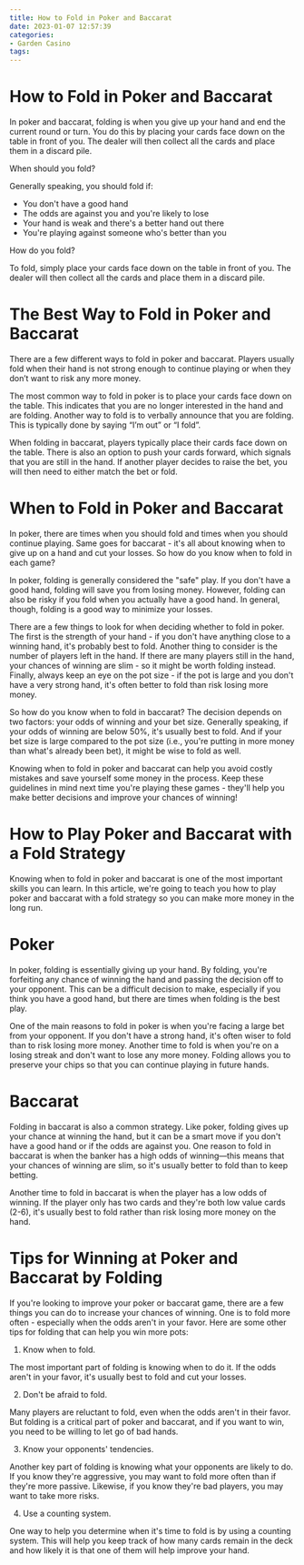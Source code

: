 ```yaml
---
title: How to Fold in Poker and Baccarat 
date: 2023-01-07 12:57:39
categories:
- Garden Casino
tags:
---
```



#  How to Fold in Poker and Baccarat 

In poker and baccarat, folding is when you give up your hand and end the current round or turn. You do this by placing your cards face down on the table in front of you. The dealer will then collect all the cards and place them in a discard pile.

When should you fold?

Generally speaking, you should fold if:

- You don't have a good hand
- The odds are against you and you're likely to lose
- Your hand is weak and there's a better hand out there
- You're playing against someone who's better than you

How do you fold?

To fold, simply place your cards face down on the table in front of you. The dealer will then collect all the cards and place them in a discard pile.

#  The Best Way to Fold in Poker and Baccarat 

There are a few different ways to fold in poker and baccarat. Players usually fold when their hand is not strong enough to continue playing or when they don’t want to risk any more money.

The most common way to fold in poker is to place your cards face down on the table. This indicates that you are no longer interested in the hand and are folding. Another way to fold is to verbally announce that you are folding. This is typically done by saying “I’m out” or “I fold”.

When folding in baccarat, players typically place their cards face down on the table. There is also an option to push your cards forward, which signals that you are still in the hand. If another player decides to raise the bet, you will then need to either match the bet or fold.

#  When to Fold in Poker and Baccarat 

In poker, there are times when you should fold and times when you should continue playing. Same goes for baccarat - it's all about knowing when to give up on a hand and cut your losses. So how do you know when to fold in each game?

In poker, folding is generally considered the "safe" play. If you don't have a good hand, folding will save you from losing money. However, folding can also be risky if you fold when you actually have a good hand. In general, though, folding is a good way to minimize your losses.

There are a few things to look for when deciding whether to fold in poker. The first is the strength of your hand - if you don't have anything close to a winning hand, it's probably best to fold. Another thing to consider is the number of players left in the hand. If there are many players still in the hand, your chances of winning are slim - so it might be worth folding instead. Finally, always keep an eye on the pot size - if the pot is large and you don't have a very strong hand, it's often better to fold than risk losing more money.

So how do you know when to fold in baccarat? The decision depends on two factors: your odds of winning and your bet size. Generally speaking, if your odds of winning are below 50%, it's usually best to fold. And if your bet size is large compared to the pot size (i.e., you're putting in more money than what's already been bet), it might be wise to fold as well.

Knowing when to fold in poker and baccarat can help you avoid costly mistakes and save yourself some money in the process. Keep these guidelines in mind next time you're playing these games - they'll help you make better decisions and improve your chances of winning!

#  How to Play Poker and Baccarat with a Fold Strategy 

Knowing when to fold in poker and baccarat is one of the most important skills you can learn. In this article, we're going to teach you how to play poker and baccarat with a fold strategy so you can make more money in the long run.

# Poker 

In poker, folding is essentially giving up your hand. By folding, you're forfeiting any chance of winning the hand and passing the decision off to your opponent. This can be a difficult decision to make, especially if you think you have a good hand, but there are times when folding is the best play.

One of the main reasons to fold in poker is when you're facing a large bet from your opponent. If you don't have a strong hand, it's often wiser to fold than to risk losing more money. Another time to fold is when you're on a losing streak and don't want to lose any more money. Folding allows you to preserve your chips so that you can continue playing in future hands.

# Baccarat 

Folding in baccarat is also a common strategy. Like poker, folding gives up your chance at winning the hand, but it can be a smart move if you don't have a good hand or if the odds are against you. One reason to fold in baccarat is when the banker has a high odds of winning—this means that your chances of winning are slim, so it's usually better to fold than to keep betting.

Another time to fold in baccarat is when the player has a low odds of winning. If the player only has two cards and they're both low value cards (2-6), it's usually best to fold rather than risk losing more money on the hand.

# Tips for Winning at Poker and Baccarat by Folding

If you're looking to improve your poker or baccarat game, there are a few things you can do to increase your chances of winning. One is to fold more often - especially when the odds aren't in your favor. Here are some other tips for folding that can help you win more pots:

1. Know when to fold.

The most important part of folding is knowing when to do it. If the odds aren't in your favor, it's usually best to fold and cut your losses.

2. Don't be afraid to fold.

Many players are reluctant to fold, even when the odds aren't in their favor. But folding is a critical part of poker and baccarat, and if you want to win, you need to be willing to let go of bad hands.

3. Know your opponents' tendencies.

Another key part of folding is knowing what your opponents are likely to do. If you know they're aggressive, you may want to fold more often than if they're more passive. Likewise, if you know they're bad players, you may want to take more risks.

4. Use a counting system.

One way to help you determine when it's time to fold is by using a counting system. This will help you keep track of how many cards remain in the deck and how likely it is that one of them will help improve your hand.